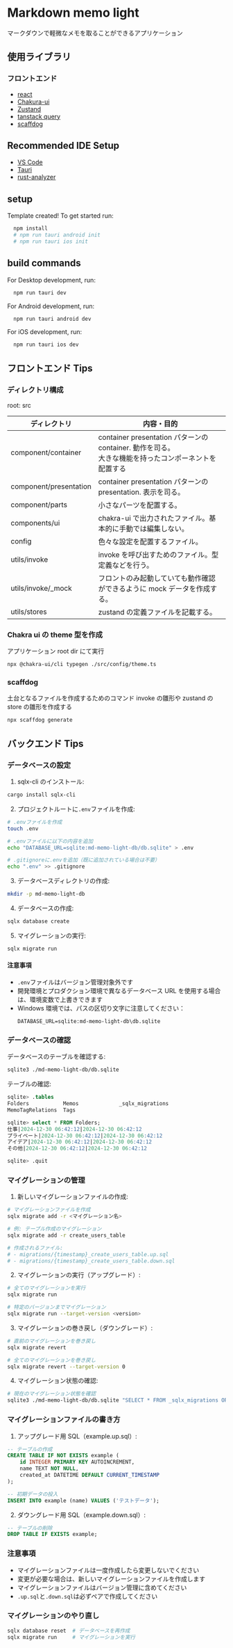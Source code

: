 # Markdown memo light

マークダウンで軽微なメモを取ることができるアプリケーション

## 使用ライブラリ

### フロントエンド

- [react](https://ja.react.dev/)
- [Chakura-ui](https://www.chakra-ui.com/)
- [Zustand](https://zustand.docs.pmnd.rs/getting-started/introduction)
- [tanstack query](https://tanstack.com/query/latest)
- [scaffdog](https://scaff.dog/)

## Recommended IDE Setup

- [VS Code](https://code.visualstudio.com/)
- [Tauri](https://marketplace.visualstudio.com/items?itemName=tauri-apps.tauri-vscode)
- [rust-analyzer](https://marketplace.visualstudio.com/items?itemName=rust-lang.rust-analyzer)

## setup

Template created! To get started run:

```bash
  npm install
  # npm run tauri android init
  # npm run tauri ios init
```

## build commands

For Desktop development, run:

```bash
  npm run tauri dev
```

For Android development, run:

```bash
  npm run tauri android dev
```

For iOS development, run:

```bash
  npm run tauri ios dev
```

## フロントエンド Tips

### ディレクトリ構成

root: src

| ディレクトリ           | 内容・目的                                                                                               |
| ---------------------- | -------------------------------------------------------------------------------------------------------- |
| component/container    | container presentation パターンの container. 動作を司る。<br/>大きな機能を持ったコンポーネントを配置する |
| component/presentation | container presentation パターンの presentation. 表示を司る。                                             |
| component/parts        | 小さなパーツを配置する。                                                                                 |
| components/ui          | chakra-ui で出力されたファイル。基本的に手動では編集しない。                                             |
| config                 | 色々な設定を配置するファイル。                                                                           |
| utils/invoke           | invoke を呼び出すためのファイル。型定義などを行う。                                                      |
| utils/invoke/\_mock    | フロントのみ起動していても動作確認ができるように mock データを作成する。                                 |
| utils/stores           | zustand の定義ファイルを記載する。                                                                       |

### Chakra ui の theme 型を作成

アプリケーション root dir にて実行

```bash
npx @chakra-ui/cli typegen ./src/config/theme.ts
```

### scaffdog

土台となるファイルを作成するためのコマンド
invoke の雛形や zustand の store の雛形を作成する

```bash
npx scaffdog generate
```

## バックエンド Tips

### データベースの設定

1. sqlx-cli のインストール:

```bash
cargo install sqlx-cli
```

2. プロジェクトルートに`.env`ファイルを作成:

```bash
# .envファイルを作成
touch .env

# .envファイルに以下の内容を追加
echo "DATABASE_URL=sqlite:md-memo-light-db/db.sqlite" > .env

# .gitignoreに.envを追加（既に追加されている場合は不要）
echo ".env" >> .gitignore
```

3. データベースディレクトリの作成:

```bash
mkdir -p md-memo-light-db
```

4. データベースの作成:

```bash
sqlx database create
```

5. マイグレーションの実行:

```bash
sqlx migrate run
```

#### 注意事項

- `.env`ファイルはバージョン管理対象外です
- 開発環境とプロダクション環境で異なるデータベース URL を使用する場合は、環境変数で上書きできます
- Windows 環境では、パスの区切り文字に注意してください：
  ```env
  DATABASE_URL=sqlite:md-memo-light-db\db.sqlite
  ```

### データベースの確認

データベースのテーブルを確認する:

```bash
sqlite3 ./md-memo-light-db/db.sqlite
```

テーブルの確認:

```sql
sqlite> .tables
Folders           Memos             _sqlx_migrations
MemoTagRelations  Tags

sqlite> select * FROM Folders;
仕事|2024-12-30 06:42:12|2024-12-30 06:42:12
プライベート|2024-12-30 06:42:12|2024-12-30 06:42:12
アイデア|2024-12-30 06:42:12|2024-12-30 06:42:12
その他|2024-12-30 06:42:12|2024-12-30 06:42:12

sqlite> .quit
```

### マイグレーションの管理

1. 新しいマイグレーションファイルの作成:

```bash
# マイグレーションファイルを作成
sqlx migrate add -r <マイグレーション名>

# 例: テーブル作成のマイグレーション
sqlx migrate add -r create_users_table

# 作成されるファイル:
# - migrations/{timestamp}_create_users_table.up.sql
# - migrations/{timestamp}_create_users_table.down.sql
```

2. マイグレーションの実行（アップグレード）:

```bash
# 全てのマイグレーションを実行
sqlx migrate run

# 特定のバージョンまでマイグレーション
sqlx migrate run --target-version <version>
```

3. マイグレーションの巻き戻し（ダウングレード）:

```bash
# 直前のマイグレーションを巻き戻し
sqlx migrate revert

# 全てのマイグレーションを巻き戻し
sqlx migrate revert --target-version 0
```

4. マイグレーション状態の確認:

```bash
# 現在のマイグレーション状態を確認
sqlite3 ./md-memo-light-db/db.sqlite "SELECT * FROM _sqlx_migrations ORDER BY version;"
```

### マイグレーションファイルの書き方

1. アップグレード用 SQL（example.up.sql）:

```sql
-- テーブルの作成
CREATE TABLE IF NOT EXISTS example (
    id INTEGER PRIMARY KEY AUTOINCREMENT,
    name TEXT NOT NULL,
    created_at DATETIME DEFAULT CURRENT_TIMESTAMP
);

-- 初期データの投入
INSERT INTO example (name) VALUES ('テストデータ');
```

2. ダウングレード用 SQL（example.down.sql）:

```sql
-- テーブルの削除
DROP TABLE IF EXISTS example;
```

### 注意事項

- マイグレーションファイルは一度作成したら変更しないでください
- 変更が必要な場合は、新しいマイグレーションファイルを作成します
- マイグレーションファイルはバージョン管理に含めてください
- `.up.sql`と`.down.sql`は必ずペアで作成してください

### マイグレーションのやり直し

```sh
sqlx database reset  # データベースを再作成
sqlx migrate run     # マイグレーションを実行
```
